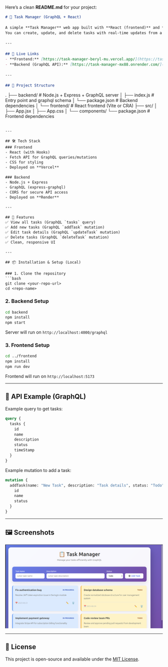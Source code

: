 Here’s a clean **README.md** for your project:

```markdown
# 📝 Task Manager (GraphQL + React)

A simple **Task Manager** web app built with **React (frontend)** and **Node.js + Express + GraphQL (backend)**.  
You can create, update, and delete tasks with real-time updates from a GraphQL API.  

---

## 🚀 Live Links
- **Frontend:** [https://task-manager-beryl-mu.vercel.app/](https://task-manager-beryl-mu.vercel.app/)  
- **Backend (GraphQL API):** [https://task-manager-mx88.onrender.com/](https://task-manager-mx88.onrender.com/)  

---

## 📂 Project Structure
```

.
├── backend/           # Node.js + Express + GraphQL server
│   ├── index.js       # Entry point and graphql schema
│   └── package.json   # Backend dependencies
│
└── frontend/          # React frontend (Vite or CRA)
├── src/
│   ├── App.jsx
│   ├── App.css
│   └── components/
└── package.json   # Frontend dependencies

````

---

## 🛠️ Tech Stack
### Frontend
- React (with Hooks)
- Fetch API for GraphQL queries/mutations
- CSS for styling
- Deployed on **Vercel**

### Backend
- Node.js + Express
- GraphQL (express-graphql)
- CORS for secure API access
- Deployed on **Render**

---

## 🔑 Features
✅ View all tasks (GraphQL `tasks` query)  
✅ Add new tasks (GraphQL `addTask` mutation)  
✅ Edit task details (GraphQL `updateTask` mutation)  
✅ Delete tasks (GraphQL `deleteTask` mutation)  
✅ Clean, responsive UI  

---

## 📦 Installation & Setup (Local)

### 1. Clone the repository
```bash
git clone <your-repo-url>
cd <repo-name>
````

### 2. Backend Setup

```bash
cd backend
npm install
npm start
```

Server will run on `http://localhost:4000/graphql`

### 3. Frontend Setup

```bash
cd ../frontend
npm install
npm run dev
```

Frontend will run on `http://localhost:5173`

---

## 🔗 API Example (GraphQL)

Example query to get tasks:

```graphql
query {
  tasks {
    id
    name
    description
    status
    timeStamp
  }
}
```

Example mutation to add a task:

```graphql
mutation {
  addTask(name: "New Task", description: "Task details", status: "Todo") {
    id
    name
    status
  }
}
```

---

## 🖼️ Screenshots
![Task Manager](images/task_manager.png)


---

## 🧾 License

This project is open-source and available under the [MIT License](LICENSE).

```